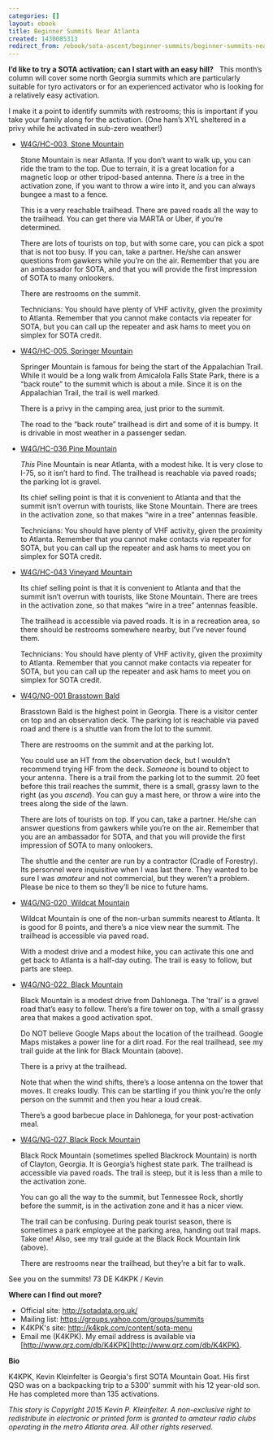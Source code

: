 ```yaml
---
categories: []
layout: ebook
title: Beginner Summits Near Atlanta
created: 1430085313
redirect_from: /ebook/sota-ascent/beginner-summits/beginner-summits-near-atlanta
---
```

**I’d like to try a SOTA activation; can I start with an easy hill?**
 
This month’s column will cover some north Georgia summits which are particularly
suitable for tyro activators or for an experienced activator who is looking for
a relatively easy activation.

I make it a point to identify summits with restrooms; this is important if you
take your family along for the activation.  (One ham’s XYL sheltered in a privy
while he activated in sub-zero weather!)

* [W4G/HC-003, Stone Mountain](http://k4kpk.com/content/sota-guide-w4ghc-003-stone-mountain)

    Stone Mountain is near Atlanta.  If you don’t want to walk up, you can ride
    the tram to the top. Due to terrain, it is a great location for a magnetic
    loop or other tripod-based antenna.  There *is* a tree in the activation
    zone, if you want to throw a wire into it, and you can always bungee a mast
    to a fence.

    This is a very reachable trailhead.  There are paved roads all the way to
    the trailhead.  You can get there via MARTA or Uber, if you’re determined.

    There are lots of tourists on top, but with some care, you can pick a spot
    that is not too busy.  If you can, take a partner.  He/she can answer
    questions from gawkers while you’re on the air.  Remember that you are an
    ambassador for SOTA, and that you will provide the first impression of SOTA
    to many onlookers.

    There are restrooms on the summit.

    Technicians: You should have plenty of VHF activity, given the proximity to
    Atlanta. Remember that you cannot make contacts via repeater for SOTA, but
    you can call up the repeater and ask hams to meet you on simplex for SOTA
    credit.

 
* [W4G/HC-005, Springer Mountain](http://k4kpk.com/content/sota-guide-w4ghc-005-springer-mountain)

    Springer Mountain is famous for being the start of the Appalachian Trail.
    While it would be a long walk from Amicalola Falls State Park, there is a
    “back route” to the summit which is about a mile.  Since it is on the
    Appalachian Trail, the trail is well marked.

    There is a privy in the camping area, just prior to the summit.

    The road to the “back route” trailhead is dirt and some of it is bumpy.  It
    is drivable in most weather in a passenger sedan.

    
* [W4G/HC-036 Pine Mountain](http://k4kpk.com/content/sota-guide-w4ghc-036-pine-mountain)

    *This* Pine Mountain is near Atlanta, with a modest hike.  It is very close
    to I-75, so it isn’t hard to find.  The trailhead is reachable via paved
    roads; the parking lot is gravel.

    Its chief selling point is that it is convenient to Atlanta and that the
    summit isn’t overrun with tourists, like Stone Mountain.  There are trees in
    the activation zone, so that makes “wire in a tree” antennas feasible.

    Technicians: You should have plenty of VHF activity, given the proximity to
    Atlanta. Remember that you cannot make contacts via repeater for SOTA, but
    you can call up the repeater and ask hams to meet you on simplex for SOTA
    credit.


* [W4G/HC-043 Vineyard Mountain](http://k4kpk.com/content/sota-guide-w4ghc-043-vineyard-mountain)

    Its chief selling point is that it is convenient to Atlanta and that the
    summit isn’t overrun with tourists, like Stone Mountain.  There are trees in
    the activation zone, so that makes “wire in a tree” antennas feasible.

    The trailhead is accessible via paved roads.  It is in a recreation area, so
    there should be restrooms somewhere nearby, but I’ve never found them.

    Technicians: You should have plenty of VHF activity, given the proximity to
    Atlanta. Remember that you cannot make contacts via repeater for SOTA, but
    you can call up the repeater and ask hams to meet you on simplex for SOTA
    credit.


* [W4G/NG-001 Brasstown Bald](http://k4kpk.com/content/sota-guide-w4gng-001-brasstown-bald)

    Brasstown Bald is the highest point in Georgia.  There is a visitor center
    on top and an observation deck.  The parking lot is reachable via paved road
    and there is a shuttle van from the lot to the summit.

    There are restrooms on the summit and at the parking lot.

    You could use an HT from the observation deck, but I wouldn’t recommend
    trying HF from the deck.  *Someone* is bound to object to your antenna.
    There is a trail from the parking lot to the summit.  20 feet before this
    trail reaches the summit, there is a small, grassy lawn to the right (as you
    *ascend*).  You can guy a mast here, or throw a wire into the trees along
    the side of the lawn.

    There are lots of tourists on top.  If you can, take a partner.  He/she can
    answer questions from gawkers while you’re on the air.  Remember that you
    are an ambassador for SOTA, and that you will provide the first impression
    of SOTA to many onlookers.

    The shuttle and the center are run by a contractor (Cradle of Forestry).
    Its personnel were inquisitive when I was last there.  They wanted to be
    sure I was *amateur* and not commercial, but they weren’t a problem.  Please
    be nice to them so they’ll be nice to future hams.


* [W4G/NG-020, Wildcat Mountain](http://k4kpk.com/content/sota-guide-w4gng-020-wildcat-mountain)

    Wildcat Mountain is one of the non-urban summits nearest to Atlanta.  It is
    good for 8 points, and there’s a nice view near the summit.  The trailhead
    is accessible via paved road.

    With a modest drive and a modest hike, you can activate this one and get
    back to Atlanta is a half-day outing.  The trail is easy to follow, but
    parts are steep.


* [W4G/NG-022, Black Mountain](http://k4kpk.com/content/sota-guide-w4gng-022-black-mountain)

    Black Mountain is a modest drive from Dahlonega.  The ’trail’ is a gravel
    road that’s easy to follow.  There’s a fire tower on top, with a small
    grassy area that makes a good activation spot.

    Do NOT believe Google Maps about the location of the trailhead.  Google Maps
    mistakes a power line for a dirt road.  For the real trailhead, see my trail
    guide at the link for Black Mountain (above).

    There is a privy at the trailhead.

    Note that when the wind shifts, there’s a loose antenna on the tower that
    moves.  It creaks loudly.  This can be startling if you think you’re the
    only person on the summit and then you hear a loud creak.

    There’s a good barbecue place in Dahlonega, for your post-activation meal.


* [W4G/NG-027, Black Rock Mountain](http://k4kpk.com/content/sota-guide-w4gng-027-black-rock-mountain)

    Black Rock Mountain (sometimes spelled Blackrock Mountain) is north of
    Clayton, Georgia.  It is Georgia’s highest state park.  The trailhead is
    accessible via paved roads.  The trail is steep, but it is less than a mile
    to the activation zone.

    You can go all the way to the summit, but Tennessee Rock, shortly before the
    summit, is in the activation zone and it has a nicer view.

    The trail can be confusing.  During peak tourist season, there is sometimes
    a park employee at the parking area, handing out trail maps.  Take one!
    Also, see my trail guide at the Black Rock Mountain link (above).

    There are restrooms near the trailhead, but they’re a bit far to walk.

See you on the summits!
73 DE K4KPK / Kevin

__Where can I find out more?__

* Official site: http://sotadata.org.uk/
* Mailing list: https://groups.yahoo.com/groups/summits
* K4KPK's site: http://k4kpk.com/content/sota-menu
* Email me (K4KPK).  My email address is available via [http://www.qrz.com/db/K4KPK](http://www.qrz.com/db/K4KPK).

__Bio__

K4KPK, Kevin Kleinfelter is Georgia's first SOTA Mountain Goat.  His first QSO was on a backpacking trip to a 5300' summit with his 12 year-old son. He has completed more than 135 activations.

*This story is Copyright 2015 Kevin P. Kleinfelter.  A non-exclusive right to redistribute in electronic or printed form is granted to amateur radio clubs operating in the metro Atlanta area.  All other rights reserved.*
